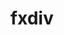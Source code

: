 ---
title: "fxdiv"
layout: cache
categories: [package, develop-2024-02-11]
meta: {"versions": ["2020-04-17"], "compilers": ["apple-clang@=15.0.0", "gcc@=11.4.0"], "oss": ["ubuntu20.04", "ubuntu22.04", "ventura"], "platforms": ["darwin", "linux"], "targets": ["aarch64", "x86_64_v3"], "stacks": ["e4s", "ml-darwin-aarch64-mps", "ml-linux-x86_64-cpu", "ml-linux-x86_64-cuda", "ml-linux-x86_64-rocm", "root"], "num_specs": 3, "num_specs_by_stack": {"ml-darwin-aarch64-mps": 1, "root": 3, "e4s": 1, "ml-linux-x86_64-cuda": 1, "ml-linux-x86_64-cpu": 1, "ml-linux-x86_64-rocm": 1}}
spec_details: [{"hash": "nfteoxv5syujorzna52y5nn75d5sq5ac", "compiler": "apple-clang@=15.0.0", "versions": ["2020-04-17"], "os": "ventura", "platform": "darwin", "target": "aarch64", "variants": ["build_system=cmake", "build_type=Release", "generator=ninja", "~ipo"], "stacks": ["ml-darwin-aarch64-mps", "root"], "size": "-", "tarball": "https://binaries.spack.io/develop-2024-02-11/build_cache/darwin-ventura-aarch64/apple-clang-15.0.0/fxdiv-2020-04-17/darwin-ventura-aarch64-apple-clang-15.0.0-fxdiv-2020-04-17-nfteoxv5syujorzna52y5nn75d5sq5ac.spack"}, {"hash": "4fyeadffkdqi4avlkz2vmhe7t36wbfxp", "compiler": "gcc@=11.4.0", "versions": ["2020-04-17"], "os": "ubuntu20.04", "platform": "linux", "target": "x86_64_v3", "variants": ["build_system=cmake", "build_type=Release", "generator=ninja", "~ipo"], "stacks": ["e4s", "root"], "size": "-", "tarball": "https://binaries.spack.io/develop-2024-02-11/build_cache/linux-ubuntu20.04-x86_64_v3/gcc-11.4.0/fxdiv-2020-04-17/linux-ubuntu20.04-x86_64_v3-gcc-11.4.0-fxdiv-2020-04-17-4fyeadffkdqi4avlkz2vmhe7t36wbfxp.spack"}, {"hash": "dgs4gm6vvawsmsnbypfb6vknejtgycvl", "compiler": "gcc@=11.4.0", "versions": ["2020-04-17"], "os": "ubuntu22.04", "platform": "linux", "target": "x86_64_v3", "variants": ["build_system=cmake", "build_type=Release", "generator=ninja", "~ipo"], "stacks": ["ml-linux-x86_64-cuda", "ml-linux-x86_64-cpu", "root", "ml-linux-x86_64-rocm"], "size": "-", "tarball": "https://binaries.spack.io/develop-2024-02-11/build_cache/linux-ubuntu22.04-x86_64_v3/gcc-11.4.0/fxdiv-2020-04-17/linux-ubuntu22.04-x86_64_v3-gcc-11.4.0-fxdiv-2020-04-17-dgs4gm6vvawsmsnbypfb6vknejtgycvl.spack"}]
---